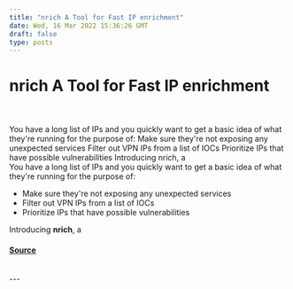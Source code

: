 ```yaml
---
title: "nrich A Tool for Fast IP enrichment"
date: Wed, 16 Mar 2022 15:36:26 GMT
draft: false
type: posts
---
```

# nrich A Tool for Fast IP enrichment

<br/>

<br/>
You have a long list of IPs and you quickly want to get a basic idea of what they're running for the purpose of: Make sure they're not exposing any unexpected services Filter out VPN IPs from a list of IOCs Prioritize IPs that have possible vulnerabilities Introducing nrich, a
<br/>
You have a long list of IPs and you quickly want to get a basic idea of what they're running for the purpose of:

-   Make sure they're not exposing any unexpected services
-   Filter out VPN IPs from a list of IOCs
-   Prioritize IPs that have possible vulnerabilities

Introducing **nrich**, a

#### [Source](https://blog.shodan.io/nrich-a-tool-for-fast-ip-enrichment/)

<br/>
---
